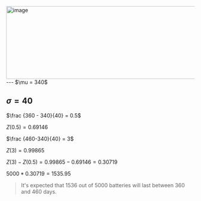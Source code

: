 <img width="782" height="194" alt="image" src="https://github.com/user-attachments/assets/9a46d5d5-4efe-4846-a5cc-dd4fec56c895" />
---
$\mu = 340$

$\sigma = 40$
---

$\frac {360 - 340}{40} = 0.5$

$Z(0.5) = 0.69146$

$\frac {460-340}{40} = 3$

$Z(3) = 0.99865$

$Z(3) - Z(0.5) = 0.99865 - 0.69146 = 0.30719$

$5000 * 0.30719 = 1535.95$

> It's expected that 1536 out of 5000 batteries will last between 360 and 460 days.
